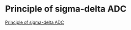 # Principle of sigma-delta ADC
[Principle of sigma-delta ADC](https://aiwithcloud.com/2022/09/15/principle_of_sigma_delta_adc/)